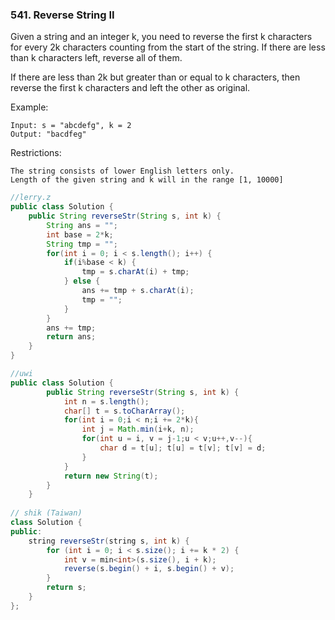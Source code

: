 
### 541. Reverse String II

Given a string and an integer k, you need to reverse the first k characters for every 2k characters counting from the start of the string. If there are less than k characters left, reverse all of them. 

If there are less than 2k but greater than or equal to k characters, then reverse the first k characters and left the other as original.

Example:
```
Input: s = "abcdefg", k = 2
Output: "bacdfeg"
```
Restrictions:
```
The string consists of lower English letters only.
Length of the given string and k will in the range [1, 10000]
```


```java
//lerry.z
public class Solution {
    public String reverseStr(String s, int k) {
        String ans = "";
        int base = 2*k;
        String tmp = "";
        for(int i = 0; i < s.length(); i++) {
            if(i%base < k) {
                tmp = s.charAt(i) + tmp;
            } else {
                ans += tmp + s.charAt(i);
                tmp = "";
            }
        }
        ans += tmp;
        return ans;
    }
}

//uwi
public class Solution {
	    public String reverseStr(String s, int k) {
	        int n = s.length();
	        char[] t = s.toCharArray();
	        for(int i = 0;i < n;i += 2*k){
	        	int j = Math.min(i+k, n);
	        	for(int u = i, v = j-1;u < v;u++,v--){
	        		char d = t[u]; t[u] = t[v]; t[v] = d;
	        	}
	        }
	        return new String(t);
	    }
	}	
  
// shik (Taiwan)
class Solution {
public:
    string reverseStr(string s, int k) {
        for (int i = 0; i < s.size(); i += k * 2) {
            int v = min<int>(s.size(), i + k);
            reverse(s.begin() + i, s.begin() + v);
        }
        return s;
    }
};
```

